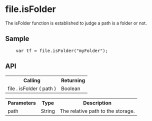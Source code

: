 <H1>file.isFolder</H1>

The isFolder function is established to judge a path is a folder or not.

<h2>Sample</h2>
<pre>
	var tf = file.isFolder("myFolder");
</pre>

<h2>API</h2>

<table>
<tr><th>Calling</th><th>Returning</th></tr>
<tr><td>file . isFolder ( path )</td><td>Boolean</td></tr>
</table>


<table>
<tr><th>Parameters</th><th>Type</th><th>Description</th></tr>
<tr><td>path</td><td>String</td><td>The relative path to the storage.</td></tr>
</table>
